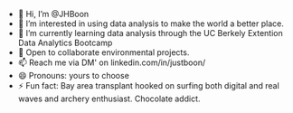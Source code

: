 - 👋 Hi, I’m @JHBoon
- 👀 I’m interested in using data analysis to make the world a better place. 
- 🌱 I’m currently learning data analysis through the UC Berkely Extention Data Analytics Bootcamp
- 💞️ Open to collaborate environmental projects.
- 📫 Reach me via DM' on linkedin.com/in/justboon/
- 😄 Pronouns: yours to choose
- ⚡ Fun fact: Bay area transplant hooked on surfing both digital and real waves and archery enthusiast. Chocolate addict.

<!---
JHBoon/JHBoon is a ✨ special ✨ repository because its `README.md` (this file) appears on your GitHub profile.
You can click the Preview link to take a look at your changes.
--->
